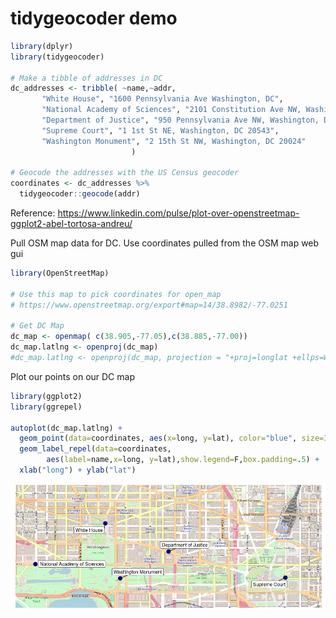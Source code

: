 tidygeocoder demo
================

``` r
library(dplyr)
library(tidygeocoder)

# Make a tibble of addresses in DC
dc_addresses <- tribble( ~name,~addr,
       "White House", "1600 Pennsylvania Ave Washington, DC",
       "National Academy of Sciences", "2101 Constitution Ave NW, Washington, DC 20418",
       "Department of Justice", "950 Pennsylvania Ave NW, Washington, DC 20530",
       "Supreme Court", "1 1st St NE, Washington, DC 20543",
       "Washington Monument", "2 15th St NW, Washington, DC 20024"
                           )

# Geocode the addresses with the US Census geocoder
coordinates <- dc_addresses %>%
  tidygeocoder::geocode(addr)
```

Reference:
<https://www.linkedin.com/pulse/plot-over-openstreetmap-ggplot2-abel-tortosa-andreu/>

Pull OSM map data for DC. Use coordinates pulled from the OSM map web
gui

``` r
library(OpenStreetMap)

# Use this map to pick coordinates for open_map
# https://www.openstreetmap.org/export#map=14/38.8982/-77.0251  

# Get DC Map
dc_map <- openmap( c(38.905,-77.05),c(38.885,-77.00))
dc_map.latlng <- openproj(dc_map)
#dc_map.latlng <- openproj(dc_map, projection = "+proj=longlat +ellps=WGS84 +datum=WGS84 +no_defs")
```

Plot our points on our DC map

``` r
library(ggplot2)
library(ggrepel)
  
autoplot(dc_map.latlng) +
  geom_point(data=coordinates, aes(x=long, y=lat), color="blue", size=3, alpha=1) +
  geom_label_repel(data=coordinates,
        aes(label=name,x=long, y=lat),show.legend=F,box.padding=.5) +
  xlab("long") + ylab("lat")
```

![](tidygeocoder-demo_files/figure-gfm/unnamed-chunk-3-1.png)<!-- -->
